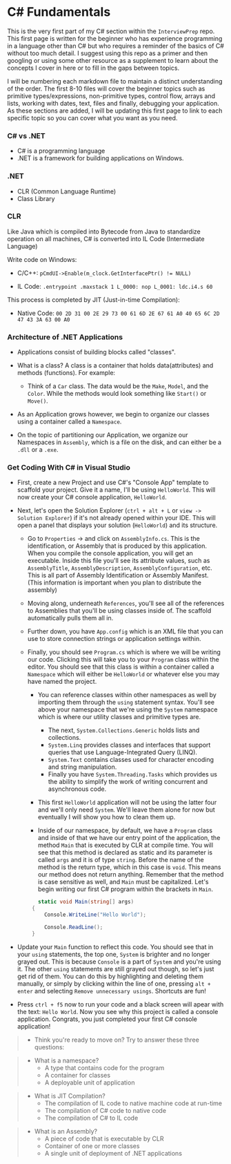 # C# Fundamentals

This is the very first part of my C# section within the `InterviewPrep` repo. This first page is written for the beginner who has experience programming in a language other than C# but who requires a reminder of the basics of C# without too much detail. I suggest using this repo as a primer and then googling or using some other resource as a supplement to learn about the concepts I cover in here or to fill in the gaps between topics.

I will be numbering each markdown file to maintain a distinct understanding of the order. The first 8-10 files will cover the beginner topics such as primitive types/expressions, non-primitive types, control flow, arrays and lists, working with dates, text, files and finally, debugging your application. As these sections are added, I will be updating this first page to link to each specific topic so you can cover what you want as you need.

### C# vs .NET

- C# is a programming language
- .NET is a framework for building applications on Windows.

### .NET

- CLR (Common Language Runtime)
- Class Library

### CLR

Like Java which is compiled into Bytecode from Java to standardize operation on all machines, C# is converted into IL Code (Intermediate Language)

Write code on Windows:

- C/C++: `pCmdUI->Enable(m_clock.GetInterfacePtr() != NULL)`

- IL Code: `.entrypoint .maxstack 1 L_0000: nop L_0001: ldc.i4.s 60`

This process is completed by JIT (Just-in-time Compilation):

- Native Code: `00 2D 31 00 2E 29 73 00 61 6D 2E 67 61 A0 40 65 6C 2D 47 43 3A 63 00 A0`

### Architecture of .NET Applications

- Applications consist of building blocks called "classes".

- What is a class? A class is a container that holds data(attributes) and methods (functions). For example:

  - Think of a `Car` class. The data would be the `Make`, `Model`, and the `Color`. While the methods would look something like `Start()` or `Move()`.

- As an Application grows however, we begin to organize our classes using a container called a `Namespace`.

- On the topic of partitioning our Application, we organize our Namespaces in `Assembly`, which is a file on the disk, and can either be a `.dll` or a `.exe`.

### Get Coding With C# in Visual Studio

- First, create a new Project and use C#'s "Console App" template to scaffold your project. Give it a name, I'll be using `HelloWorld`. This will now create your C# console application, `HelloWorld`.

- Next, let's open the Solution Explorer (`ctrl + alt + L` or `view -> Solution Explorer`) if it's not already opened within your IDE. This will open a panel that displays your solution (`HelloWorld`) and its structure.

  - Go to `Properties` -> and click on `AssemblyInfo.cs`. This is the identification, or Assembly that is produced by this application. When you compile the console application, you will get an executable. Inside this file you'll see its attribute values, such as `AssemblyTitle`, `AssemblyDescription`, `AssemblyConfiguration`, etc. This is all part of Assembly Identification or Assembly Manifest. (This information is important when you plan to distribute the assembly)

  - Moving along, underneath `References`, you'll see all of the references to Assemblies that you'll be using classes inside of. The scaffold automatically pulls them all in.

  - Further down, you have `App.config` which is an XML file that you can use to store connection strings or application settings within.

  - Finally, you should see `Program.cs` which is where we will be writing our code. Clicking this will take you to your `Program` class within the editor. You should see that this class is within a container called a `Namespace` which will either be `HelloWorld` or whatever else you may have named the project.

    - You can reference classes within other namespaces as well by importing them through the `using` statement syntax. You'll see above your namespace that we're using the `System` namespace which is where our utility classes and primitive types are.

      - The next, `System.Collections.Generic` holds lists and collections.
      - `System.Linq` provides classes and interfaces that support queries that use Language-Integrated Query (LINQ).
      - `System.Text` contains classes used for character encoding and string manipulation.
      - Finally you have `System.Threading.Tasks` which provides us the ability to simplify the work of writing concurrent and asynchronous code.

    - This first `HelloWorld` application will not be using the latter four and we'll only need `System`. We'll leave them alone for now but eventually I will show you how to clean them up.

    - Inside of our namespace, by default, we have a `Program` class and inside of that we have our entry point of the application, the method `Main` that is executed by CLR at compile time. You will see that this method is declared as static and its parameter is called `args` and it is of type `string`. Before the name of the method is the return type, which in this case is `void`. This means our method does not return anything. Remember that the method is case sensitive as well, and `Main` must be capitalized. Let's begin writing our first C# program within the brackets in `Main`.

```C#
          static void Main(string[] args)
        {
            Console.WriteLine("Hello World");

            Console.ReadLine();
        }
```

- Update your `Main` function to reflect this code. You should see that in your `using` statements, the top one, `System` is brighter and no longer grayed out. This is because `Console` is a part of `System` and you're using it. The other `using` statements are still grayed out though, so let's just get rid of them. You can do this by highlighting and deleting them manually, or simply by clicking within the line of one, pressing `alt + enter` and selecting `Remove unnecessary usings`. Shortcuts are fun!

- Press `ctrl + f5` now to run your code and a black screen will apear with the text: `Hello World`. Now you see why this project is called a console application. Congrats, you just completed your first C# console application!

> - Think you're ready to move on? Try to answer these three questions:

> - What is a namespace?
>   - A type that contains code for the program
>   - A container for classes
>   - A deployable unit of application

> - What is JIT Compilation?
>   - The compilation of IL code to native machine code at run-time
>   - The compilation of C# code to native code
>   - The compilation of C# to IL code

> - What is an Assembly?
>   - A piece of code that is executable by CLR
>   - Container of one or more classes
>   - A single unit of deployment of .NET applications
